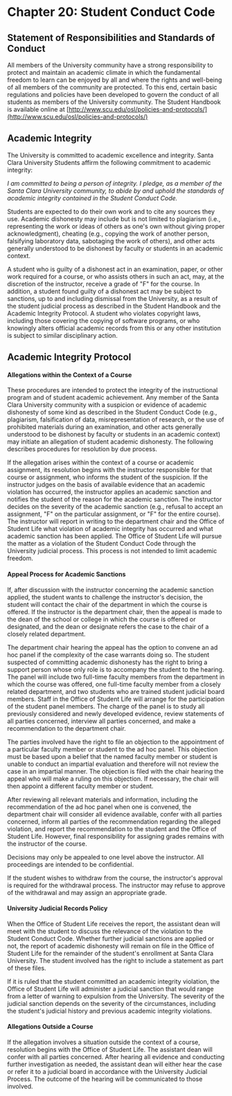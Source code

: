 # Chapter 20: Student Conduct Code

## Statement of Responsibilities and Standards of Conduct

All members of the University community have a strong responsibility to protect and maintain an academic climate in which the fundamental freedom to learn can be enjoyed by all and where the rights and well-being of all members of the community are protected. To this end, certain basic regulations and policies have been developed to govern the conduct of all students as members of the University community. The Student Handbook is available online at [http://www.scu.edu/osl/policies-and-protocols/](http://www.scu.edu/osl/policies-and-protocols/)

## Academic Integrity

The University is committed to academic excellence and integrity. Santa Clara University Students affirm the following commitment to academic integrity:

_I am committed to being a person of integrity. I pledge, as a member of the Santa Clara University community, to abide by and uphold the standards of academic integrity contained in the Student Conduct Code._

Students are expected to do their own work and to cite any sources they use. Academic dishonesty may include but is not limited to plagiarism (i.e., representing the work or ideas of others as one's own without giving proper acknowledgment), cheating (e.g., copying the work of another person, falsifying laboratory data, sabotaging the work of others), and other acts generally understood to be dishonest by faculty or students in an academic context.

A student who is guilty of a dishonest act in an examination, paper, or other work required for a course, or who assists others in such an act, may, at the discretion of the instructor, receive a grade of "F" for the course. In addition, a student found guilty of a dishonest act may be subject to sanctions, up to and including dismissal from the University, as a result of the student judicial process as described in the Student Handbook and the Academic Integrity Protocol. A student who violates copyright laws, including those covering the copying of software programs, or who knowingly alters official academic records from this or any other institution is subject to similar disciplinary action.

## Academic Integrity Protocol

#### Allegations within the Context of a Course

These procedures are intended to protect the integrity of the instructional program and of student academic achievement. Any member of the Santa Clara University community with a suspicion or evidence of academic dishonesty of some kind as described in the Student Conduct Code (e.g., plagiarism, falsification of data, misrepresentation of research, or the use of prohibited materials during an examination, and other acts generally understood to be dishonest by faculty or students in an academic context) may initiate an allegation of student academic dishonesty. The following describes procedures for resolution by due process.

If the allegation arises within the context of a course or academic assignment, its resolution begins with the instructor responsible for that course or assignment, who informs the student of the suspicion. If the instructor judges on the basis of available evidence that an academic violation has occurred, the instructor applies an academic sanction and notifies the student of the reason for the academic sanction. The instructor decides on the severity of the academic sanction (e.g., refusal to accept an assignment, "F" on the particular assignment, or "F" for the entire course). The instructor will report in writing to the department chair and the Office of Student Life what violation of academic integrity has occurred and what academic sanction has been applied. The Office of Student Life will pursue the matter as a violation of the Student Conduct Code through the University judicial process. This process is not intended to limit academic freedom.

#### Appeal Process for Academic Sanctions

If, after discussion with the instructor concerning the academic sanction applied, the student wants to challenge the instructor's decision, the student will contact the chair of the department in which the course is offered. If the instructor is the department chair, then the appeal is made to the dean of the school or college in which the course is offered or designated, and the dean or designate refers the case to the chair of a closely related department.

The department chair hearing the appeal has the option to convene an ad hoc panel if the complexity of the case warrants doing so. The student suspected of committing academic dishonesty has the right to bring a support person whose only role is to accompany the student to the hearing. The panel will include two full-time faculty members from the department in which the course was offered, one full-time faculty member from a closely related department, and two students who are trained student judicial board members. Staff in the Office of Student Life will arrange for the participation of the student panel members. The charge of the panel is to study all previously considered and newly developed evidence, review statements of all parties concerned, interview all parties concerned, and make a recommendation to the department chair.

The parties involved have the right to file an objection to the appointment of a particular faculty member or student to the ad hoc panel. This objection must be based upon a belief that the named faculty member or student is unable to conduct an impartial evaluation and therefore will not review the case in an impartial manner. The objection is filed with the chair hearing the appeal who will make a ruling on this objection. If necessary, the chair will then appoint a different faculty member or student.

After reviewing all relevant materials and information, including the recommendation of the ad hoc panel when one is convened, the department chair will consider all evidence available, confer with all parties concerned, inform all parties of the recommendation regarding the alleged violation, and report the recommendation to the student and the Office of Student Life. However, final responsibility for assigning grades remains with the instructor of the course.

Decisions may only be appealed to one level above the instructor. All proceedings are intended to be confidential.

If the student wishes to withdraw from the course, the instructor's approval is required for the withdrawal process. The instructor may refuse to approve of the withdrawal and may assign an appropriate grade.

#### University Judicial Records Policy

When the Office of Student Life receives the report, the assistant dean will meet with the student to discuss the relevance of the violation to the Student Conduct Code. Whether further judicial sanctions are applied or not, the report of academic dishonesty will remain on file in the Office of Student Life for the remainder of the student's enrollment at Santa Clara University. The student involved has the right to include a statement as part of these files.

If it is ruled that the student committed an academic integrity violation, the Office of Student Life will administer a judicial sanction that would range from a letter of warning to expulsion from the University. The severity of the judicial sanction depends on the severity of the circumstances, including the student's judicial history and previous academic integrity violations.

#### Allegations Outside a Course

If the allegation involves a situation outside the context of a course, resolution begins with the Office of Student Life. The assistant dean will confer with all parties concerned. After hearing all evidence and conducting further investigation as needed, the assistant dean will either hear the case or refer it to a judicial board in accordance with the University Judicial Process. The outcome of the hearing will be communicated to those involved.
